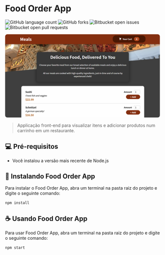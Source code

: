 # Food Order App

![GitHub language count](https://img.shields.io/github/languages/count/eduardo-ibarr/food-order-app?style=for-the-badge)
![GitHub forks](https://img.shields.io/github/forks/eduardo-ibarr/food-order-app?style=for-the-badge)
![Bitbucket open issues](https://img.shields.io/bitbucket/issues/eduardo-ibarr/food-order-app?style=for-the-badge)
![Bitbucket open pull requests](https://img.shields.io/bitbucket/pr-raw/eduardo-ibarr/food-order-app?style=for-the-badge)

<img src="example.png" alt="exemplo de imagem">

> Applicação front-end para visualizar itens e adicionar produtos num carrinho em um restaurante.

## 💻 Pré-requisitos

-   Você instalou a versão mais recente de Node.js

## 🚀 Instalando Food Order App

Para instalar o Food Order App, abra um terminal na pasta raiz do projeto e digite o seguinte comando:

```
npm install
```

## ☕ Usando Food Order App

Para usar Food Order App, abra um terminal na pasta raiz do projeto e digite o seguinte comando:

```
npm start
```
